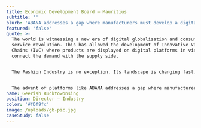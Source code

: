 ```yaml
---
title: Economic Development Board – Mauritius
subtitle: ''
blurb: 'ABANA addresses a gap where manufacturers must develop a digital identity that can be connected directly to buyers to respond to their exigencies in fashion, taking into consideration the demand of the new generations'
featured: 'false'
quote: >-
  The world is witnessing a new era of digital globalisation and consumer
  service revolution. This has allowed the development of Innovative Value
  Chains (IVC) where products are displayed on digital platforms in view to
  connect the demand with the supply side.


  The Fashion Industry is no exception. Its landscape is changing fast, particularly with the emergence of a new middle class in Africa that favours digital technology, which results in a growing number of consumers that is being facilitated through an improvement in electronic payment services.


  The advent of platforms like ABANA addresses a gap where manufacturers must develop a digital identity that can be connected directly to buyers to respond to their exigencies in fashion, taking into consideration the demand of the new generations. ABANA stands as a ‘one stop shop’ to address the challenges of developing a world class product from yarn to fashion, and gives a boost to Trade & Business with Africa. In this process, Mauritius leads the UNCTAD Productive Capacities Index standing as an unflinching partner and positions itself as a strategic hub for the region.
name: Geerish Bucktowonsing
position: Director – Industry
color: '#f6f9fc'
image: /uploads/gb-pic.jpg
caseStudy: false
---
```

